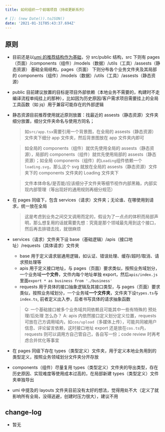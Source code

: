 ```yaml
---
title: 如何组织一个前端项目（持续更新系列）

# []: (new Date()).toJSON()
date: '2021-01-31T05:43:37.694Z'
---
```


## 原则

- 目前还是以[umi 的推荐结构作为基础](https://umijs.org/docs/directory-structure)，分 src/public 结构，src 下则有 pages（页面）/components（组件）/models（数据）/utils（工具）/assests（静态资源） 基础全局结构，pages（页面） 下则分布各个业务文件夹及其局部的 components（组件）/models（数据）/utils（工具）/assests（静态资源）
- public 目前建议放置的目标是项目外部依赖（本地业务不需要的，构建时不走编译流程单纯挂上的那种），比如因为历史原因/客户需求项目需要挂上的全局工具函数（如 jq）用于兼容可能存在的外部逻辑
- 静态资源目前推荐使用就近原则放置：找最近的 assests（静态资源）文件夹细分放置，细分文件夹命名与使用方同名；

  > 如`src/app.tsx`需要引用一个背景图，在全局的 assests（静态资源）文件夹下细分 app 文件夹，然后背景图放在 app 文件夹内即可

  > 如全局的 components（组件）就优先使用全局的 assests（静态资源），局部的 components（组件）就优先使用局部的 assests（静态资源）；如全局 components（组件）的`Loading`组件依赖一个`loading.svg`，那么这个 svg 就放在全局的 assests（静态资源）文件夹下的 components 文件夹的 Loading 文件夹下

  > 文件本体命名/是否能/应该细分子文件夹等细节视作内部黑箱，内部实现内部管理（等出现好的通用规则再细分规范）

- 在 pages 同级下，包含 services（请求）文件夹；无论谁、在哪使用到请求，统一放在全局

  > 这是考虑到业务之间交叉调用而定的，假设为了一点点的体积而局部声明，那么想复用的话就需要先想：究竟是那个领域最先用到这个接口，然后再去排错去找，就很麻烦

- services（请求）文件夹下设 base（基础逻辑）/apis（接口地址）/requests（具体请求）文件夹

  - base 用于定义请求层通用逻辑，如认证、错误处理、缓存/超时/取消、请求预处理等
  - apis 用于定义接口地址，与 pages（页面）要求类似，按照业务域划分，一个业务域**一个文件**，文件内每个地址单独 export，然后`apis/index.js`里面`export * as business from './business'`
  - requests 用于具体的接口抽象逻辑及其接口类型，与 pages（页面）要求类似，按照业务域划分，一个业务域**一个文件夹**，文件夹下设`types.ts`与`index.ts`, 前者定义出入参，后者书写具体的请求抽象函数

  > Q: 一个基础接口被多个业务域共同依赖且可能其中一些有特殊的 预处理/后处理 怎么办？
  > A: apis 内依然接口定义划分定义位置，requests 可放在己方调用域内，如`cos/upload`（多媒体上传），可能共同被用户信息、评论留言依赖，这时接口地址 export 还是放在`cos.ts`内，requests 则可以调用方自己管自己，各自写一份；code review 时再考虑合并优化等事宜

- 在 pages 同级下存在 types（类型定义）文件夹，用于定义本地业务用到的类型定义，按照业务领域划分文件夹分开存放
- components（组件）尽量复用 types（类型定义）文件夹的导出类型，存在历史原因、实现难度等使用成本过高的，在局部新建 types（类型定义）文件夹单独导出
- umi 中提及的 layouts 文件夹目前没有太好的想法，觉得用处不大（定义了就影响所有全局，没得逃避，创建时压力很大），建议不用

## change-log

- 暂无
